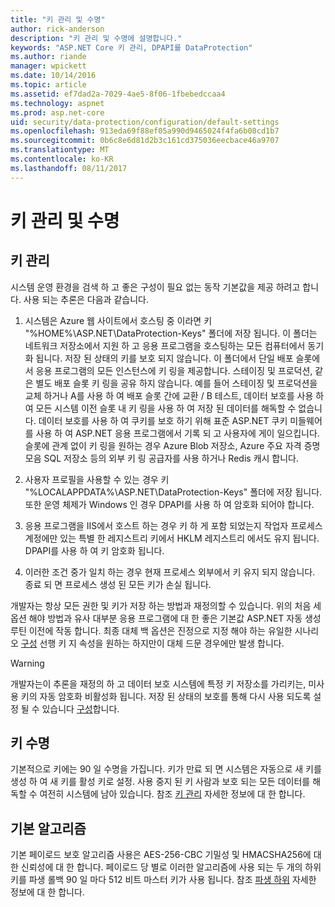 ```yaml
---
title: "키 관리 및 수명"
author: rick-anderson
description: "키 관리 및 수명에 설명합니다."
keywords: "ASP.NET Core 키 관리, DPAPI를 DataProtection"
ms.author: riande
manager: wpickett
ms.date: 10/14/2016
ms.topic: article
ms.assetid: ef7dad2a-7029-4ae5-8f06-1fbebedccaa4
ms.technology: aspnet
ms.prod: asp.net-core
uid: security/data-protection/configuration/default-settings
ms.openlocfilehash: 913eda69f88ef05a990d9465024f4fa6b08cd1b7
ms.sourcegitcommit: 0b6c8e6d81d2b3c161cd375036eecbace46a9707
ms.translationtype: MT
ms.contentlocale: ko-KR
ms.lasthandoff: 08/11/2017
---
```

# <a name="key-management-and-lifetime"></a>키 관리 및 수명

<a name=data-protection-default-settings></a>

## <a name="key-management"></a>키 관리

시스템 운영 환경을 검색 하 고 좋은 구성이 필요 없는 동작 기본값을 제공 하려고 합니다. 사용 되는 추론은 다음과 같습니다.

1. 시스템은 Azure 웹 사이트에서 호스팅 중 이라면 키 "%HOME%\ASP.NET\DataProtection-Keys" 폴더에 저장 됩니다. 이 폴더는 네트워크 저장소에서 지원 하 고 응용 프로그램을 호스팅하는 모든 컴퓨터에서 동기화 됩니다. 저장 된 상태의 키를 보호 되지 않습니다. 이 폴더에서 단일 배포 슬롯에서 응용 프로그램의 모든 인스턴스에 키 링을 제공합니다. 스테이징 및 프로덕션, 같은 별도 배포 슬롯 키 링을 공유 하지 않습니다. 예를 들어 스테이징 및 프로덕션을 교체 하거나 A를 사용 하 여 배포 슬롯 간에 교환 / B 테스트, 데이터 보호를 사용 하 여 모든 시스템 이전 슬롯 내 키 링을 사용 하 여 저장 된 데이터를 해독할 수 없습니다. 데이터 보호를 사용 하 여 쿠키를 보호 하기 위해 표준 ASP.NET 쿠키 미들웨어를 사용 하 여 ASP.NET 응용 프로그램에서 기록 되 고 사용자에 게이 일으킵니다. 슬롯에 관계 없이 키 링을 원하는 경우 Azure Blob 저장소, Azure 주요 자격 증명 모음 SQL 저장소 등의 외부 키 링 공급자를 사용 하거나 Redis 캐시 합니다.

2. 사용자 프로필을 사용할 수 있는 경우 키 "%LOCALAPPDATA%\ASP.NET\DataProtection-Keys" 폴더에 저장 됩니다. 또한 운영 체제가 Windows 인 경우 DPAPI를 사용 하 여 암호화 되어야 합니다.

3. 응용 프로그램을 IIS에서 호스트 하는 경우 키 하 게 포함 되었는지 작업자 프로세스 계정에만 있는 특별 한 레지스트리 키에서 HKLM 레지스트리 에서도 유지 됩니다. DPAPI를 사용 하 여 키 암호화 됩니다.

4. 이러한 조건 중가 일치 하는 경우 현재 프로세스 외부에서 키 유지 되지 않습니다. 종료 되 면 프로세스 생성 된 모든 키가 손실 됩니다.

개발자는 항상 모든 권한 및 키가 저장 하는 방법과 재정의할 수 있습니다. 위의 처음 세 옵션 해야 방법과 유사 대부분 응용 프로그램에 대 한 좋은 기본값 ASP.NET <machineKey> 자동 생성 루틴 이전에 작동 합니다. 최종 대체 백 옵션은 진정으로 지정 해야 하는 유일한 시나리오 [구성](overview.md) 선행 키 지 속성을 원하는 하지만이 대체 드문 경우에만 발생 합니다.

>[!WARNING]
> 개발자는이 추론을 재정의 하 고 데이터 보호 시스템에 특정 키 저장소를 가리키는, 미사용 키의 자동 암호화 비활성화 됩니다. 저장 된 상태의 보호를 통해 다시 사용 되도록 설정 될 수 있습니다 [구성](overview.md)합니다.

## <a name="key-lifetime"></a>키 수명

기본적으로 키에는 90 일 수명을 가집니다. 키가 만료 되 면 시스템은 자동으로 새 키를 생성 하 여 새 키를 활성 키로 설정. 사용 중지 된 키 사람과 보호 되는 모든 데이터를 해독할 수 여전히 시스템에 남아 있습니다. 참조 [키 관리](../implementation/key-management.md#data-protection-implementation-key-management-expiration) 자세한 정보에 대 한 합니다.

## <a name="default-algorithms"></a>기본 알고리즘

기본 페이로드 보호 알고리즘 사용은 AES-256-CBC 기밀성 및 HMACSHA256에 대 한 신뢰성에 대 한 합니다. 페이로드 당 별로 이러한 알고리즘에 사용 되는 두 개의 하위 키를 파생 롤백 90 일 마다 512 비트 마스터 키가 사용 됩니다. 참조 [파생 하위](../implementation/subkeyderivation.md#data-protection-implementation-subkey-derivation-aad) 자세한 정보에 대 한 합니다.
